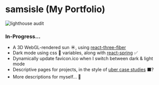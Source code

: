 # samsisle (My Portfolio)

![lighthouse audit](https://raw.githubusercontent.com/samsisle/samsisle/master/static/lighthouse_audit_91319.png)

### In-Progress...

- A 3D WebGL-rendered sun ☀️, using [react-three-fiber](https://github.com/drcmda/react-three-fiber)
- Dark mode using css 🎨 variables, along with [react-spring](https://www.react-spring.io/) ✅
- Dynamically update favicon.ico when I switch between dark & light mode
- Descriptive pages for projects, in the style of [uber case studies](https://www.uber.design/) ⬛️?
- More descriptions for myself... 🤠
